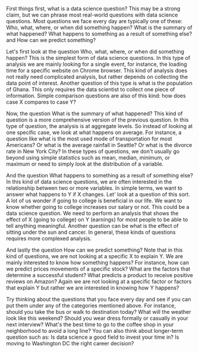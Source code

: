 First things first, what is a data science question? This may be a strong claim, but we can phrase most real-world questions with data science questions. Most questions we face every day are typically one of these: Who, what, where, or when did something happen? What is the summary of what happened? What happens to something as a result of something else? and How can we predict something?

Let's first look at the question Who, what, where, or when did something happen? This is the simplest form of data science questions. In this type of analysis we are mainly looking for a single event, for instance, the loading time for a specific website on Chrome browser. This kind of analysis does not really need complicated analysis, but rather depends on collecting the data point of interest. Another question of this type is what is the population of Ghana. This only requires the data scientist to collect one piece of information. Simple comparison questions are also of this kind: how does case X compares to case Y?

Now, the question What is the summary of what happened? This kind of question is a more comprehensive version of the previous question. In this type of question, the analysis is at aggregate levels. So instead of looking at one specific case, we look at what happens on average. For instance, a question like what is the most used mode of transportation for most Americans? Or what is the average rainfall in Seattle? Or what is the divorce rate in New York City? In these types of questions, we don't usually go beyond using simple statistics such as mean, median, minimum, or maximum or need to simply look at the distribution of a variable.

And the question What happens to something as a result of something else? In this kind of data science questions, we are often interested in the relationship between two or more variables. In simple terms, we want to answer what happens to Y if X changes. Let' look at a question of this sort. A lot of us wonder if going to college is beneficial in our life. We want to know whether going to college increases our salary or not. This could be a data science question. We need to perform an analysis that shows the effect of X (going to college) on Y (earnings) for most people to be able to tell anything meaningful. Another question can be what is the effect of sitting under the sun and cancer. In general, these kinds of questions requires more complexed analysis.

And lastly the question How can we predict something? Note that in this kind of questions, we are not looking at a specific X to explain Y. We are mainly interested to know how something happens? For instance, how can we predict prices movements of a specific stock? What are the factors that determine a successful student? What predicts a product to receive positive reviews on Amazon? Again we are not looking at a specific factor or factors that explain Y but rather we are interested in knowing how Y happens?

Try thinking about the questions that you face every day and see if you can put them under any of the categories mentioned above. For instance, should you take the bus or walk to destination today? What will the weather look like this weekend? Should you wear dress formally or casually in your next interview? What's the best time to go to the coffee shop in your neighborhood to avoid a long line? You can also think about longer-term question such as: Is data science a good field to invest your time in? Is moving to Washington DC the right career decision?